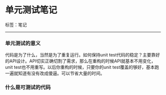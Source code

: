 # 单元测试笔记

标签：笔记

---

### 单元测试的意义

代码是为了什么，当然是为了重复运行。如何保持unit test代码的稳定？主要靠好的API设计。API切实正确切割了需求，那么在重构的时候API就基本不用变化，unit test也不用重写。以后你重构的时候，只要你的unit test覆盖的够好，基本跑一遍就知道有没有改成傻逼。可以节省大量的时间。


### 什么是可测试的代码

### 

<!--stackedit_data:
eyJoaXN0b3J5IjpbLTEzODM5ODAzMjQsMTY5MjUyNTM4XX0=
-->